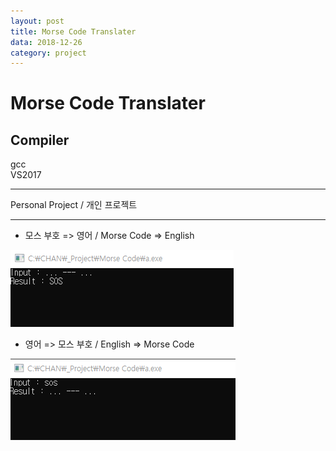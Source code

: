 ```yaml
---
layout: post
title: Morse Code Translater
data: 2018-12-26
category: project
---
```


# Morse Code Translater

## Compiler
  gcc  
  VS2017

---

Personal Project / 개인 프로젝트

---

* 모스 부호 => 영어 / Morse Code => English

![](/media/Morse_Code/1.png)

* 영어 => 모스 부호 / English => Morse Code

![](/media/Morse_Code/2.png)